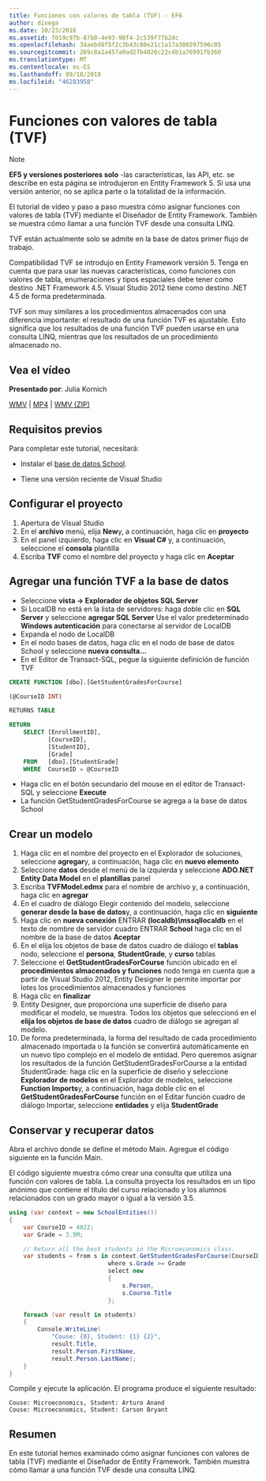 ```yaml
---
title: Funciones con valores de tabla (TVF) - EF6
author: divega
ms.date: 10/23/2016
ms.assetid: f019c97b-87b0-4e93-98f4-2c539f77b2dc
ms.openlocfilehash: 34aebd8f5f2c3b43c80e21c1a17a386597596c05
ms.sourcegitcommit: 269c8a1a457a9ad27b4026c22c4b1a76991fb360
ms.translationtype: MT
ms.contentlocale: es-ES
ms.lasthandoff: 09/18/2018
ms.locfileid: "46283958"
---
```

# <a name="table-valued-functions-tvfs"></a>Funciones con valores de tabla (TVF)
> [!NOTE]
> **EF5 y versiones posteriores solo** -las características, las API, etc. se describe en esta página se introdujeron en Entity Framework 5. Si usa una versión anterior, no se aplica parte o la totalidad de la información.

El tutorial de vídeo y paso a paso muestra cómo asignar funciones con valores de tabla (TVF) mediante el Diseñador de Entity Framework. También se muestra cómo llamar a una función TVF desde una consulta LINQ.

TVF están actualmente solo se admite en la base de datos primer flujo de trabajo.

Compatibilidad TVF se introdujo en Entity Framework versión 5. Tenga en cuenta que para usar las nuevas características, como funciones con valores de tabla, enumeraciones y tipos espaciales debe tener como destino .NET Framework 4.5. Visual Studio 2012 tiene como destino .NET 4.5 de forma predeterminada.

TVF son muy similares a los procedimientos almacenados con una diferencia importante: el resultado de una función TVF es ajustable. Esto significa que los resultados de una función TVF pueden usarse en una consulta LINQ, mientras que los resultados de un procedimiento almacenado no.

## <a name="watch-the-video"></a>Vea el vídeo

**Presentado por**: Julia Kornich

[WMV](https://download.microsoft.com/download/6/0/A/60A6E474-5EF3-4E1E-B9EA-F51D2DDB446A/HDI-ITPro-MSDN-winvideo-tvf.wmv) | [MP4](https://download.microsoft.com/download/6/0/A/60A6E474-5EF3-4E1E-B9EA-F51D2DDB446A/HDI-ITPro-MSDN-mp4video-tvf.m4v) | [WMV (ZIP)](https://download.microsoft.com/download/6/0/A/60A6E474-5EF3-4E1E-B9EA-F51D2DDB446A/HDI-ITPro-MSDN-winvideo-tvf.zip)

## <a name="pre-requisites"></a>Requisitos previos

Para completar este tutorial, necesitará:

- Instalar el [base de datos School](~/ef6/resources/school-database.md).

- Tiene una versión reciente de Visual Studio

## <a name="set-up-the-project"></a>Configurar el proyecto

1.  Apertura de Visual Studio
2.  En el **archivo** menú, elija **New**y, a continuación, haga clic en **proyecto**
3.  En el panel izquierdo, haga clic en **Visual C\#** y, a continuación, seleccione el **consola** plantilla
4.  Escriba **TVF** como el nombre del proyecto y haga clic en **Aceptar**

## <a name="add-a-tvf-to-the-database"></a>Agregar una función TVF a la base de datos

-   Seleccione **vista -&gt; Explorador de objetos SQL Server**
-   Si LocalDB no está en la lista de servidores: haga doble clic en **SQL Server** y seleccione **agregar SQL Server** Use el valor predeterminado **Windows autenticación** para conectarse al servidor de LocalDB
-   Expanda el nodo de LocalDB
-   En el nodo bases de datos, haga clic en el nodo de base de datos School y seleccione **nueva consulta...**
-   En el Editor de Transact-SQL, pegue la siguiente definición de función TVF

``` SQL
CREATE FUNCTION [dbo].[GetStudentGradesForCourse]

(@CourseID INT)

RETURNS TABLE

RETURN
    SELECT [EnrollmentID],
           [CourseID],
           [StudentID],
           [Grade]
    FROM   [dbo].[StudentGrade]
    WHERE  CourseID = @CourseID
```

-   Haga clic en el botón secundario del mouse en el editor de Transact-SQL y seleccione **Execute**
-   La función GetStudentGradesForCourse se agrega a la base de datos School

 

## <a name="create-a-model"></a>Crear un modelo

1.  Haga clic en el nombre del proyecto en el Explorador de soluciones, seleccione **agregar**y, a continuación, haga clic en **nuevo elemento**
2.  Seleccione **datos** desde el menú de la izquierda y seleccione **ADO.NET Entity Data Model** en el **plantillas** panel
3.  Escriba **TVFModel.edmx** para el nombre de archivo y, a continuación, haga clic en **agregar**
4.  En el cuadro de diálogo Elegir contenido del modelo, seleccione **generar desde la base de datos**y, a continuación, haga clic en **siguiente**
5.  Haga clic en **nueva conexión** ENTRAR **(localdb)\\mssqllocaldb** en el texto de nombre de servidor cuadro ENTRAR **School** haga clic en el nombre de la base de datos **Aceptar**
6.  En el elija los objetos de base de datos cuadro de diálogo el **tablas** nodo, seleccione el **persona**, **StudentGrade**, y **curso** tablas
7.  Seleccione el **GetStudentGradesForCourse** función ubicado en el **procedimientos almacenados y funciones** nodo tenga en cuenta que a partir de Visual Studio 2012, Entity Designer le permite importar por lotes los procedimientos almacenados y funciones
8.  Haga clic en **finalizar**
9.  Entity Designer, que proporciona una superficie de diseño para modificar el modelo, se muestra. Todos los objetos que seleccionó en el **elija los objetos de base de datos** cuadro de diálogo se agregan al modelo.
10. De forma predeterminada, la forma del resultado de cada procedimiento almacenado importada o la función se convertirá automáticamente en un nuevo tipo complejo en el modelo de entidad. Pero queremos asignar los resultados de la función GetStudentGradesForCourse a la entidad StudentGrade: haga clic en la superficie de diseño y seleccione **Explorador de modelos** en el Explorador de modelos, seleccione **Function Imports**y, a continuación, haga doble clic en el **GetStudentGradesForCourse** función en el Editar función cuadro de diálogo Importar, seleccione **entidades** y elija **StudentGrade**

## <a name="persist-and-retrieve-data"></a>Conservar y recuperar datos

Abra el archivo donde se define el método Main. Agregue el código siguiente en la función Main.

El código siguiente muestra cómo crear una consulta que utiliza una función con valores de tabla. La consulta proyecta los resultados en un tipo anónimo que contiene el título del curso relacionado y los alumnos relacionados con un grado mayor o igual a la versión 3.5.

``` csharp
using (var context = new SchoolEntities())
{
    var CourseID = 4022;
    var Grade = 3.5M;

    // Return all the best students in the Microeconomics class.
    var students = from s in context.GetStudentGradesForCourse(CourseID)
                            where s.Grade >= Grade
                            select new
                            {
                                s.Person,
                                s.Course.Title
                            };

    foreach (var result in students)
    {
        Console.WriteLine(
            "Couse: {0}, Student: {1} {2}",
            result.Title,  
            result.Person.FirstName,  
            result.Person.LastName);
    }
}
```

Compile y ejecute la aplicación. El programa produce el siguiente resultado:

```
Couse: Microeconomics, Student: Arturo Anand
Couse: Microeconomics, Student: Carson Bryant
```

## <a name="summary"></a>Resumen

En este tutorial hemos examinado cómo asignar funciones con valores de tabla (TVF) mediante el Diseñador de Entity Framework. También muestra cómo llamar a una función TVF desde una consulta LINQ.

